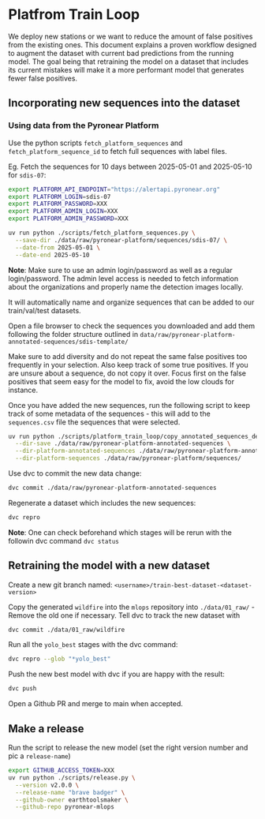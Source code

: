 # Platfrom Train Loop

We deploy new stations or we want to reduce the amount of false positives from
the existing ones. This document explains a proven workflow designed to augment
the dataset with current bad predictions from the running model. The goal being
that retraining the model on a dataset that includes its current mistakes will
make it a more performant model that generates fewer false positives.

## Incorporating new sequences into the dataset

### Using data from the Pyronear Platform

Use the python scripts `fetch_platform_sequences` and
`fetch_platform_sequence_id` to fetch full sequences with label files.

Eg. Fetch the sequences for 10 days between 2025-05-01 and 2025-05-10 for `sdis-07`:

```bash
export PLATFORM_API_ENDPOINT="https://alertapi.pyronear.org"
export PLATFORM_LOGIN=sdis-07
export PLATFORM_PASSWORD=XXX
export PLATFORM_ADMIN_LOGIN=XXX
export PLATFORM_ADMIN_PASSWORD=XXX

uv run python ./scripts/fetch_platform_sequences.py \
  --save-dir ./data/raw/pyronear-platform/sequences/sdis-07/ \
  --date-from 2025-05-01 \
  --date-end 2025-05-10
```

__Note__: Make sure to use an admin login/password as well as a regular
login/password. The admin level access is needed to fetch information about the
organizations and properly name the detection images locally.

It will automatically name and organize sequences that can be added to our
train/val/test datasets.

Open a file browser to check the sequences you downloaded and add them
following the folder structure outlined in
`data/raw/pyronear-platform-annotated-sequences/sdis-template/`

Make sure to add diversity and do not repeat the same false positives too
frequently in your selection. Also keep track of some true positives.
If you are unsure about a sequence, do not copy it over. Focus first on the
false positives that seem easy for the model to fix, avoid the low clouds for
instance.

Once you have added the new sequences, run the following script to keep track
of some metadata of the sequences - this will add to the `sequences.csv` file
the sequences that were selected.

```bash
uv run python ./scripts/platform_train_loop/copy_annotated_sequences_details.py \
  --dir-save ./data/raw/pyronear-platform-annotated-sequences \
  --dir-platform-annotated-sequences ./data/raw/pyronear-platform-annotated-sequences \
  --dir-platform-sequences ./data/raw/pyronear-platform/sequences/
```

Use dvc to commit the new data change:

```bash
dvc commit ./data/raw/pyronear-platform-annotated-sequences
```

Regenerate a dataset which includes the new sequences:

```bash
dvc repro
```

__Note__: One can check beforehand which stages will be rerun with the followin
dvc command `dvc status`

## Retraining the model with a new dataset

Create a new git branch named: `<username>/train-best-dataset-<dataset-version>`

Copy the generated `wildfire` into the `mlops` repository into `./data/01_raw/` - Remove the old one if necessary.
Tell dvc to track the new dataset with 

```bash
dvc commit ./data/01_raw/wildfire
```


Run all the `yolo_best` stages with the dvc command:


```bash
dvc repro --glob "*yolo_best"
```


Push the new best model with dvc if you are happy with the result:

```bash
dvc push
```

Open a Github PR and merge to main when accepted.

## Make a release

Run the script to release the new model (set the right version number and pic a `release-name`)

```bash
export GITHUB_ACCESS_TOKEN=XXX
uv run python ./scripts/release.py \
  --version v2.0.0 \
  --release-name "brave badger" \
  --github-owner earthtoolsmaker \
  --github-repo pyronear-mlops
```
